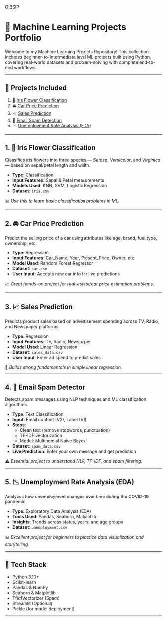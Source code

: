 OIBSIP

# 🤖 Machine Learning Projects Portfolio

Welcome to my Machine Learning Projects Repository! This collection includes beginner-to-intermediate level ML projects built using Python, covering real-world datasets and problem-solving with complete end-to-end workflows.

---

## 📌 Projects Included

1. 🌸 [Iris Flower Classification](#1-iris-flower-classification)
2. 🚘 [Car Price Prediction](#2-car-price-prediction)
3. 📈 [Sales Prediction](#3-sales-prediction)
4. 📧 [Email Spam Detection](#4-email-spam-detector)
5. 📉 [Unemployment Rate Analysis (EDA)](#5-unemployment-rate-analysis-eda)

---

## 1. 🌸 Iris Flower Classification

Classifies iris flowers into three species — *Setosa*, *Versicolor*, and *Virginica* — based on sepal/petal length and width.

- **Type**: Classification
- **Input Features**: Sepal & Petal measurements
- **Models Used**: KNN, SVM, Logistic Regression
- **Dataset**: `iris.csv`

📊 *Use this to learn basic classification problems in ML.*

---

## 2. 🚘 Car Price Prediction

Predict the selling price of a car using attributes like age, brand, fuel type, ownership, etc.

- **Type**: Regression
- **Input Features**: Car_Name, Year, Present_Price, Owner, etc.
- **Model Used**: Random Forest Regressor
- **Dataset**: `car.csv`
- **User Input**: Accepts new car info for live predictions

📈 *Great hands-on project for real-estate/car price estimation problems.*

---

## 3. 📈 Sales Prediction

Predicts product sales based on advertisement spending across TV, Radio, and Newspaper platforms.

- **Type**: Regression
- **Input Features**: TV, Radio, Newspaper
- **Model Used**: Linear Regression
- **Dataset**: `sales_data.csv`
- **User Input**: Enter ad spend to predict sales

🧠 *Builds strong fundamentals in simple linear regression.*

---

## 4. 📧 Email Spam Detector

Detects spam messages using NLP techniques and ML classification algorithms.

- **Type**: Text Classification
- **Input**: Email content (V2), Label (V1)
- **Steps**:
  - Clean text (remove stopwords, punctuation)
  - TF-IDF vectorization
  - Model: Multinomial Naive Bayes
- **Dataset**: `spam_data.csv`
- **Live Prediction**: Enter your own message and get prediction

⚠️ *Essential project to understand NLP, TF-IDF, and spam filtering.*

---

## 5. 📉 Unemployment Rate Analysis (EDA)

Analyzes how unemployment changed over time during the COVID-19 pandemic.

- **Type**: Exploratory Data Analysis (EDA)
- **Tools Used**: Pandas, Seaborn, Matplotlib
- **Insights**: Trends across states, years, and age groups
- **Dataset**: `unemployment.csv`

📊 *Excellent project for beginners to practice data visualization and storytelling.*

---

## 🧪 Tech Stack

- Python 3.10+
- Scikit-learn
- Pandas & NumPy
- Seaborn & Matplotlib
- TfidfVectorizer (Spam)
- Streamlit (Optional)
- Pickle (for model deployment)

---


